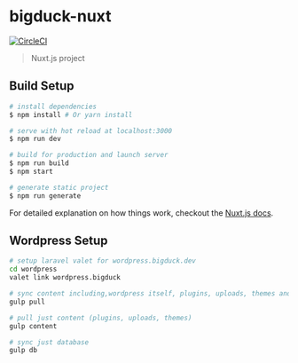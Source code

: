 # bigduck-nuxt
[![CircleCI](https://circleci.com/gh/familiar-studio/bigduck.svg?style=svg)](https://circleci.com/gh/familiar-studio/bigduck)

> Nuxt.js project


## Build Setup

``` bash
# install dependencies
$ npm install # Or yarn install

# serve with hot reload at localhost:3000
$ npm run dev

# build for production and launch server
$ npm run build
$ npm start

# generate static project
$ npm run generate
```

For detailed explanation on how things work, checkout the [Nuxt.js docs](https://github.com/nuxt/nuxt.js).

## Wordpress Setup

``` bash
# setup laravel valet for wordpress.bigduck.dev
cd wordpress
valet link wordpress.bigduck

# sync content including,wordpress itself, plugins, uploads, themes and most importantly the database
gulp pull 

# pull just content (plugins, uploads, themes)
gulp content

# sync just database
gulp db

```